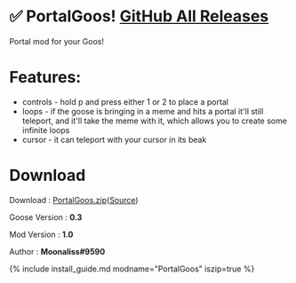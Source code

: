 # ✅ PortalGoos!  [GitHub All Releases](https://img.shields.io/github/downloads/moonaliss1/DesktopGooseMod_PortalGoos/v1.0/total?label=Downloads)

Portal mod for your Goos!

# Features:
- controls - hold p and press either 1 or 2 to place a portal
- loops - if the goose is bringing in a meme and hits a portal it'll still teleport,
and it'll take the meme with it, which allows you to create some infinite loops
- cursor - it can teleport with your cursor in its beak

# Download
Download : [PortalGoos.zip](https://github.com/Moonaliss1/DesktopGooseMod_PortalGoos/releases/tag/v1.0)([Source](https://github.com/Moonaliss1/DesktopGooseMod_PortalGoos))

Goose Version : **0.3**

Mod Version : **1.0**

Author : **Moonaliss#9590**

{% include install_guide.md modname="PortalGoos" iszip=true %}

